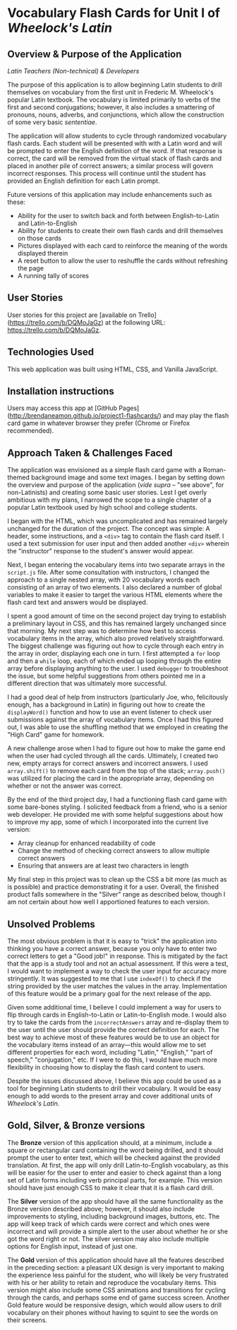 Vocabulary Flash Cards for Unit I of *Wheelock's Latin*
=======================================================

Overview & Purpose of the Application
-------------------------------------
*Latin Teachers (Non-technical) & Developers*

The purpose of this application is to allow beginning Latin students to drill themselves on vocabulary from the first unit in Frederic M. Wheelock's popular Latin textbook. The vocabulary is limited primarily to verbs of the first and second conjugations; however, it also includes a smattering of pronouns, nouns, adverbs, and conjunctions, which allow the construction of some very basic *sententiae*.

The application will allow students to cycle through randomized vocabulary flash cards. Each student will be presented with with a Latin word and will be prompted to enter the English definition of the word. If that response is correct, the card will be removed from the virtual stack of flash cards and placed in another pile of correct answers; a similar process will govern incorrect responses. This process will continue until the student has provided an English definition for each Latin prompt.

Future versions of this application may include enhancements such as these:
* Ability for the user to switch back and forth between English-to-Latin and Latin-to-English
* Ability for students to create their own flash cards and drill themselves on those cards
* Pictures displayed with each card to reinforce the meaning of the words displayed therein
* A reset button to allow the user to reshuffle the cards without refreshing the page
* A running tally of scores


User Stories
------------

User stories for this project are [available on Trello] (https://trello.com/b/DQMoJaGz) at the following URL: https://trello.com/b/DQMoJaGz.


Technologies Used
-----------------

This web application was built using HTML, CSS, and Vanilla JavaScript.


Installation instructions
-------------------------

Users may access this app at [GitHub Pages] (http://brendaneamon.github.io/project1-flashcards/) and may play the flash card game in whatever browser they prefer (Chrome or Firefox recommended).


Approach Taken & Challenges Faced
---------------------------------

The application was envisioned as a simple flash card game with a Roman-themed background image and some text images. I began by setting down the overview and purpose of the application (*vide supra* – "see above", for non-Latinists) and creating some basic user stories. Lest I get overly ambitious with my plans, I narrowed the scope to a single chapter of a popular Latin textbook used by high school and college students.

I began with the HTML, which was uncomplicated and has remained largely unchanged for the duration of the project. The concept was simple: A header, some instructions, and a `<div>` tag to contain the flash card itself. I used a text submission for user input and then added another `<div>` wherein the "instructor" response to the student's answer would appear.

Next, I began entering the vocabulary items into two separate arrays in the `script.js` file. After some consultation with instructors, I changed the approach to a single nested array, with 20 vocabulary words each consisting of an array of two elements. I also declared a number of global variables to make it easier to target the various HTML elements where the flash card text and answers would be displayed.

I spent a good amount of time on the second project day trying to establish a preliminary layout in CSS, and this has remained largely unchanged since that morning. My next step was to determine how best to access vocabulary items in the array, which also proved relatively straightforward. The biggest challenge was figuring out how to cycle through each entry in the array in order, displaying each one in turn. I first attempted a `for` loop and then a `while` loop, each of which ended up looping through the entire array before displaying anything to the user. I used `debugger` to troubleshoot the issue, but some helpful suggestions from others pointed me in a different direction that was ultimately more successful.

I had a good deal of help from instructors (particularly Joe, who, felicitously enough, has a background in Latin) in figuring out how to create the `displayWord()` function and how to use an event listener to check user submissions against the array of vocabulary items. Once I had this figured out, I was able to use the shuffling method that we employed in creating the "High Card" game for homework.

A new challenge arose when I had to figure out how to make the game end when the user had cycled through all the cards. Ultimately, I created two new, empty arrays for correct answers and incorrect answers. I used `array.shift()` to remove each card from the top of the stack; `array.push()` was utilized for placing the card in the appropriate array, depending on whether or not the answer was correct.

By the end of the third project day, I had a functioning flash card game with some bare-bones styling. I solicited feedback from a friend, who is a senior web developer. He provided me with some helpful suggestions about how to improve my app, some of which I incorporated into the current live version:
* Array cleanup for enhanced readability of code
* Change the method of checking correct answers to allow multiple correct answers
* Ensuring that answers are at least two characters in length

My final step in this project was to clean up the CSS a bit more (as much as is possible) and practice demonstrating it for a user. Overall, the finished product falls somewhere in the "Silver" range as described below, though I am not certain about how well I apportioned features to each version.


Unsolved Problems
-----------------

The most obvious problem is that it is easy to "trick" the application into thinking you have a correct answer, because you only have to enter two correct letters to get a "Good job!" in response. This is mitigated by the fact that the app is a study tool and not an actual assessment. If this were a test, I would want to implement a way to check the user input for accuracy more stringently. It was suggested to me that I use `indexOf()` to check if the string provided by the user matches the values in the array. Implementation of this feature would be a primary goal for the next release of the app.

Given some additional time, I believe I could implement a way for users to flip through cards in English-to-Latin or Latin-to-English mode. I would also try to take the cards from the `incorrectAnswers` array and re-display them to the user until the user should provide the correct definition for each. The best way to achieve most of these features would be to use an object for the vocabulary items instead of an array&mdash;this would allow me to set different properties for each word, including "Latin," "English," "part of speech," "conjugation," etc. If I were to do this, I would have much more flexibility in choosing how to display the flash card content to users.

Despite the issues discussed above, I believe this app could be used as a tool for beginning Latin students to drill their vocabulary. It would be easy enough to add words to the present array and cover additional units of *Wheelock's Latin*.


Gold, Silver, & Bronze versions
-------------------------------

The **Bronze** version of this application should, at a minimum, include a square or rectangular card containing the word being drilled, and it should prompt the user to enter text, which will be checked against the provided translation. At first, the app will only drill Latin-to-English vocabulary, as this will be easier for the user to enter and easier to check against than a long set of Latin forms including verb principal parts, for example. This version should have just enough CSS to make it clear that it is a flash card drill.

The **Silver** version of the app should have all the same functionality as the Bronze version described above; however, it should also include improvements to styling, including background images, buttons, etc. The app will keep track of which cards were correct and which ones were incorrect and will provide a simple alert to the user about whether he or she got the word right or not. The silver version may also include multiple options for English input, instead of just one.

The **Gold** version of this application should have all the features described in the preceding section: a pleasant UX design is very important to making the experience less painful for the student, who will likely be very frustrated with his or her ability to retain and reproduce the vocabulary items. This version might also include some CSS animations and transitions for cycling through the cards, and perhaps some end of game success screen. Another Gold feature would be responsive design, which would allow users to drill vocabulary on their phones without having to squint to see the words on their screens.
